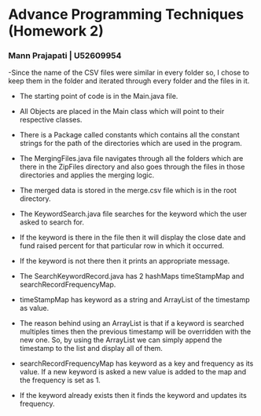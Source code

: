 # Advance Programming Techniques (Homework 2)

### Mann Prajapati | U52609954

-Since the name of the CSV files were similar in every folder so, I chose to keep them in the folder and iterated
through every folder and the files in it.

- The starting point of code is in the Main.java file.

- All Objects are placed in the Main class which will point to their respective classes.
- There is a Package called constants which contains all the constant strings for the path of the directories which are
  used in the program.
- The MergingFiles.java file navigates through all the folders which are there in the ZipFiles directory and also goes
  through the files in those directories and applies the merging logic.
- The merged data is stored in the merge.csv file which is in the root directory.
- The KeywordSearch.java file searches for the keyword which the user asked to search for.
- If the keyword is there in the file then it will display the close date and fund raised percent for that particular
  row in which it occurred.
- If the keyword is not there then it prints an appropriate message.
- The SearchKeywordRecord.java has 2 hashMaps timeStampMap and searchRecordFrequencyMap.
- timeStampMap has keyword as a string and ArrayList of the timestamp as value.
- The reason behind using an ArrayList is that if a keyword is searched multiples times then the previous timestamp will
  be overridden with the new one. So, by using the ArrayList we can simply append the timestamp to the list and display
  all of them.
- searchRecordFrequencyMap has keyword as a key and frequency as its value. If a new keyword is asked a new value is
  added to the map and the frequency is set as 1.
- If the keyword already exists then it finds the keyword and updates its frequency.
